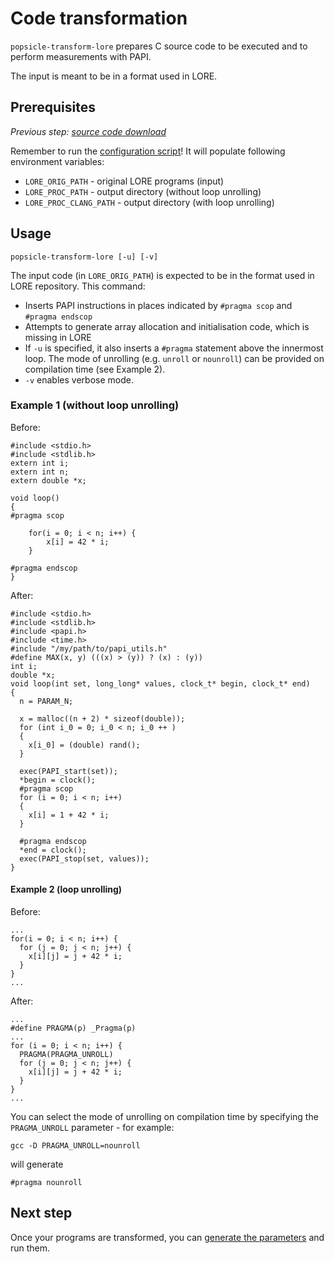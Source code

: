 # Code transformation

`popsicle-transform-lore` prepares C source code to be executed and to perform measurements with PAPI.

The input is meant to be in a format used in LORE.


## Prerequisites

_Previous step: [source code download](01_lore_download.md)_

Remember to run the [configuration script](00_configuration.md)! It will populate following environment variables:

- `LORE_ORIG_PATH` - original LORE programs (input)
- `LORE_PROC_PATH` - output directory (without loop unrolling)
- `LORE_PROC_CLANG_PATH` - output directory (with loop unrolling)


## Usage

`popsicle-transform-lore [-u] [-v]`

The input code (in `LORE_ORIG_PATH`) is expected to be in the format used in LORE repository. This command:

* Inserts PAPI instructions in places indicated by `#pragma scop` and `#pragma endscop`
* Attempts to generate array allocation and initialisation code, which is missing in LORE
* If `-u` is specified, it also inserts a `#pragma` statement above the innermost loop. The mode of unrolling (e.g. `unroll` or `nounroll`) can be provided on compilation time (see Example 2).
* `-v` enables verbose mode.


### Example 1 (without loop unrolling)

Before:

    #include <stdio.h>
    #include <stdlib.h>
    extern int i;
    extern int n;
    extern double *x;
    
    void loop()
    {
    #pragma scop
    
        for(i = 0; i < n; i++) {
            x[i] = 42 * i;
        }
    
    #pragma endscop
    }

After:

    #include <stdio.h>
    #include <stdlib.h>
    #include <papi.h>
    #include <time.h>
    #include "/my/path/to/papi_utils.h"
    #define MAX(x, y) (((x) > (y)) ? (x) : (y))
    int i;
    double *x;
    void loop(int set, long_long* values, clock_t* begin, clock_t* end)
    {
      n = PARAM_N;
      
      x = malloc((n + 2) * sizeof(double));
      for (int i_0 = 0; i_0 < n; i_0 ++ )
      {
        x[i_0] = (double) rand();
      }
    
      exec(PAPI_start(set));
      *begin = clock();
      #pragma scop
      for (i = 0; i < n; i++)
      {
        x[i] = 1 + 42 * i;
      }
    
      #pragma endscop
      *end = clock();
      exec(PAPI_stop(set, values));
    }    


#### Example 2 (loop unrolling)

Before:

    ...
    for(i = 0; i < n; i++) {
      for (j = 0; j < n; j++) {
        x[i][j] = j + 42 * i;
      }
    }
    ...

After:

    ...
    #define PRAGMA(p) _Pragma(p)
    ...
    for (i = 0; i < n; i++) {
      PRAGMA(PRAGMA_UNROLL)
      for (j = 0; j < n; j++) {
        x[i][j] = j + 42 * i;
      }
    }
    ...

You can select the mode of unrolling on compilation time by specifying the `PRAGMA_UNROLL` parameter - for example:

    gcc -D PRAGMA_UNROLL=nounroll
    
will generate

    #pragma nounroll

## Next step

Once your programs are transformed, you can [generate the parameters](03_parameters_generation.md) and run them.
